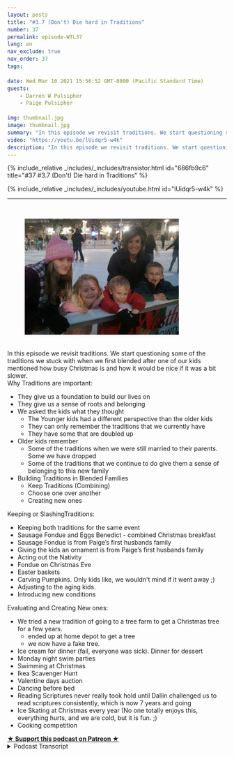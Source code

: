 ```yaml
---
layout: posts
title: "#3.7 (Don't) Die hard in Traditions"
number: 37
permalink: episode-WTL37
lang: en
nav_exclude: true
nav_order: 37
tags:

date: Wed Mar 10 2021 15:56:52 GMT-0800 (Pacific Standard Time)
guests:
    - Darren W Pulsipher
    - Paige Pulsipher

img: thumbnail.jpg
image: thumbnail.jpg
summary: "In this episode we revisit traditions. We start questioning some of the traditions we stuck with when we first blended after one of our kids mentioned how busy Christmas is and how it would be nice if it was a bit slower. "
video: "https://youtu.be/lUidqr5-w4k"
description: "In this episode we revisit traditions. We start questioning some of the traditions we stuck with when we first blended after one of our kids mentioned how busy Christmas is and how it would be nice if it was a bit slower. "
---
```


<div>
{% include_relative _includes/_includes/transistor.html id="686fb9c6" title="#37 #3.7 (Don't) Die hard in Traditions" %}

{% include_relative _includes/_includes/youtube.html id="lUidqr5-w4k" %}
</div>

---

<html><head></head><body><div>&nbsp;</div><div><figure data-trix-attachment="{&quot;contentType&quot;:&quot;image&quot;,&quot;height&quot;:266,&quot;url&quot;:&quot;https://lh3.googleusercontent.com/-itp6BQErieU/YElbv2isUfI/AAAAAAAFaXM/tKtWzF6j7Is7ehsdtwbAGk--e3PnZlSjwCNcBGAsYHQ/w354-h266/2011-12-17%25252017.09.31.jpg&quot;,&quot;width&quot;:354}" data-trix-content-type="image" class="attachment attachment--preview"><img src="./image0.jpg" width="354" height="266"><figcaption class="attachment__caption"></figcaption></figure></div><div><br></div><div>In this episode we revisit traditions. We start questioning some of the traditions we stuck with when we first blended after one of our kids mentioned how busy Christmas is and how it would be nice if it was a bit slower.&nbsp;</div><div>Why Traditions are important:</div><ul><li>They give us a foundation to build our lives on</li><li>They give us a sense of roots and belonging</li><li>We asked the kids what they thought<ul><li>The Younger kids had a different perspective than the older kids&nbsp;</li><li>They can only remember the traditions that we currently have</li><li>They have some that are doubled up</li></ul></li><li>Older kids remember<ul><li>Some of the traditions when we were still married to their parents. Some we have dropped</li><li>Some of the traditions that we continue to do give them a sense of belonging to this new family</li></ul></li><li>Building Traditions in Blended Families<ul><li>Keep Traditions (Combining)</li><li>Choose one over another</li><li>Creating new ones</li></ul></li></ul><div>Keeping or SlashingTraditions:</div><ul><li>Keeping both traditions for the same event</li><li>Sausage Fondue and Eggs Benedict - combined Christmas breakfast</li><li>Sausage Fondue is from Paige’s first husbands family</li><li>Giving the kids an ornament is from Paige’s first husbands family</li><li>Acting out the Nativity</li><li>Fondue on Christmas Eve</li><li>Easter baskets&nbsp;</li><li>Carving Pumpkins. Only kids like, we wouldn't mind if it went away ;)</li><li>Adjusting to the aging kids.</li><li>Introducing new conditions</li></ul><div>Evaluating and Creating New ones:</div><ul><li>We tried a new tradition of going to a tree farm to get a Christmas tree for a few years.<ul><li>ended up at home depot to get a tree</li><li>we now have a fake tree.</li></ul></li><li>Ice cream for dinner (fail, everyone was sick). Dinner for dessert</li><li>Monday night swim parties</li><li>Swimming at Christmas</li><li>Ikea Scavenger Hunt</li><li>Valentine days auction</li><li>Dancing before bed</li><li>Reading Scriptures never really took hold until Dallin challenged us to read scriptures consistently, which is now 7 years and going</li><li>Ice Skating at Christmas every year (No one totally enjoys this, everything hurts, and we are cold, but it is fun. ;)</li><li>Cooking competition</li></ul>
<strong>
  <a href="https://www.patreon.com/wheresthelemonade" target="_donate" rel="payment" title="★ Support this podcast on Patreon ★">★ Support this podcast on Patreon ★</a>
</strong></body></html>

<details>
<summary> Podcast Transcript </summary>

<p></p>

</details>
